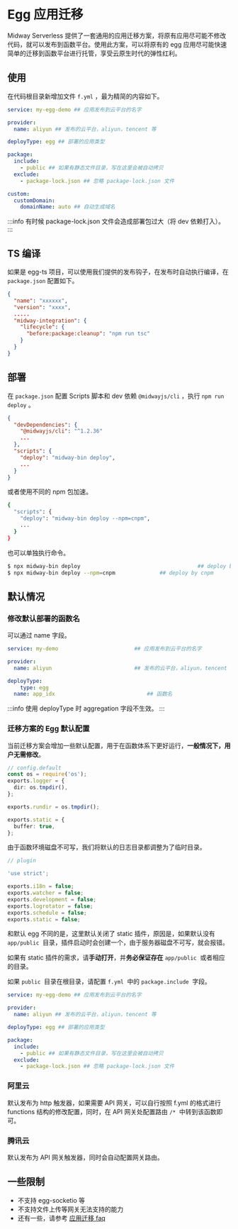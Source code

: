 # Egg 应用迁移

Midway Serverless 提供了一套通用的应用迁移方案，将原有应用尽可能不修改代码，就可以发布到函数平台。使用此方案，可以将原有的 egg 应用尽可能快速简单的迁移到函数平台进行托管，享受云原生时代的弹性红利。

## 使用

在代码根目录新增加文件 `f.yml` ，最为精简的内容如下。

```yaml
service: my-egg-demo ## 应用发布到云平台的名字

provider:
  name: aliyun ## 发布的云平台，aliyun，tencent 等

deployType: egg ## 部署的应用类型

package:
  include:
    - public ## 如果有静态文件目录，写在这里会被自动拷贝
  exclude:
    - package-lock.json ## 忽略 package-lock.json 文件

custom:
  customDomain:
    domainName: auto ## 自动生成域名
```

:::info
有时候 package-lock.json 文件会造成部署包过大（将 dev 依赖打入）。
:::

## TS 编译

如果是  egg-ts 项目，可以使用我们提供的发布钩子，在发布时自动执行编译，在 `package.json` 配置如下。

```json
{
  "name": "xxxxxx",
  "version": "xxxx",
  .....
  "midway-integration": {
    "lifecycle": {
      "before:package:cleanup": "npm run tsc"
    }
  }
}
```



## 部署

在 `package.json` 配置 Scripts 脚本和 dev 依赖 `@midwayjs/cli` ，执行 `npm run deploy` 。

```json
{
  "devDependencies": {
    "@midwayjs/cli": "^1.2.36"
    ...
  },
  "scripts": {
    "deploy": "midway-bin deploy",
    ...
  }
}
```

或者使用不同的 npm 包加速。

```bash
{
  "scripts": {
    "deploy": "midway-bin deploy --npm=cnpm",
    ...
  }
}
```

也可以单独执行命令。

```bash
$ npx midway-bin deploy										## deploy by npm
$ npx midway-bin deploy --npm=cnpm				## deploy by cnpm
```



## 默认情况

### 修改默认部署的函数名

可以通过 name 字段。

```yaml
service: my-demo  						## 应用发布到云平台的名字

provider:
  name: aliyun       					## 发布的云平台，aliyun，tencent 等

deployType:
	type: egg
  name: app_idx								## 函数名
```

:::info
使用 deployType 时 aggregation 字段不生效。
:::

### 迁移方案的 Egg 默认配置

当前迁移方案会增加一些默认配置，用于在函数体系下更好运行，**一般情况下，用户无需修改**。

```typescript
// config.default
const os = require('os');
exports.logger = {
  dir: os.tmpdir(),
};

exports.rundir = os.tmpdir();

exports.static = {
  buffer: true,
};
```

由于函数环境磁盘不可写，我们将默认的日志目录都调整为了临时目录。

```typescript
// plugin

'use strict';

exports.i18n = false;
exports.watcher = false;
exports.development = false;
exports.logrotator = false;
exports.schedule = false;
exports.static = false;
```

和默认 egg 不同的是，这里默认关闭了 static 插件，原因是，如果默认没有 `app/public`  目录，插件启动时会创建一个，由于服务器磁盘不可写，就会报错。

如果有 static 插件的需求，请**手动打开**，并**务必保证存在** `app/public`  或者相应的目录。

如果 `public`  目录在根目录，请配置 `f.yml`  中的 `package.include`  字段。

```yaml
service: my-egg-demo ## 应用发布到云平台的名字

provider:
  name: aliyun ## 发布的云平台，aliyun，tencent 等

deployType: egg ## 部署的应用类型

package:
  include:
    - public ## 如果有静态文件目录，写在这里会被自动拷贝
  exclude:
    - package-lock.json ## 忽略 package-lock.json 文件
```

### 阿里云

默认发布为 http 触发器，如果需要 API 网关，可以自行按照 f.yml 的格式进行 functions 结构的修改配置，同时，在 API 网关处配置路由 `/*`  中转到该函数即可。

### 腾讯云

默认发布为 API 网关触发器，同时会自动配置网关路由。

## 一些限制

- 不支持 egg-socketio 等
- 不支持文件上传等网关无法支持的能力
- 还有一些，请参考 [应用迁移 faq](migrate_faq)
